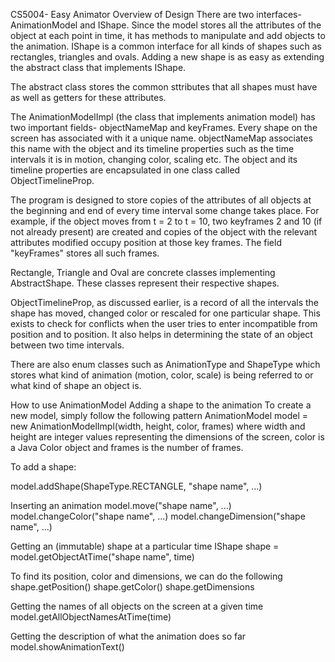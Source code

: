 CS5004- Easy Animator
Overview of Design
There are two interfaces- AnimationModel and IShape. Since the model stores all the attributes of the object at each point in time, it has methods to manipulate and add objects to the animation. IShape is a common interface for all kinds of shapes such as rectangles, triangles and ovals. Adding a new shape is as easy as extending the abstract class that implements IShape.

The abstract class stores the common sttributes that all shapes must have as well as getters for these attributes.

The AnimationModelImpl (the class that implements animation model) has two important fields- objectNameMap and keyFrames. Every shape on the screen has associated with it a unique name. objectNameMap associates this name with the object and its timeline properties such as the time intervals it is in motion, changing color, scaling etc. The object and its timeline properties are encapsulated in one class called ObjectTimelineProp.

The program is designed to store copies of the attributes of all objects at the beginning and end of every time interval some change takes place. For example, if the object moves from t = 2 to t = 10, two keyframes 2 and 10 (if not already present) are created and copies of the object with the relevant attributes modified occupy position at those key frames. The field "keyFrames" stores all such frames.

Rectangle, Triangle and Oval are concrete classes implementing AbstractShape. These classes represent their respective shapes.

ObjectTimelineProp, as discussed earlier, is a record of all the intervals the shape has moved, changed color or rescaled for one particular shape. This exists to check for conflicts when the user tries to enter incompatible from position and to position. It also helps in determining the state of an object between two time intervals.

There are also enum classes such as AnimationType and ShapeType which stores what kind of animation (motion, color, scale) is being referred to or what kind of shape an object is.

How to use AnimationModel
Adding a shape to the animation
To create a new model, simply follow the following pattern AnimationModel model = new AnimationModelImpl(width, height, color, frames) where width and height are integer values representing the dimensions of the screen, color is a Java Color object and frames is the number of frames.

To add a shape:

model.addShape(ShapeType.RECTANGLE, "shape name", ...)

Inserting an animation
model.move("shape name", ...) model.changeColor("shape name", ...) model.changeDimension("shape name", ...)

Getting an (immutable) shape at a particular time
IShape shape = model.getObjectAtTime("shape name", time)

To find its position, color and dimensions, we can do the following shape.getPosition() shape.getColor() shape.getDimensions

Getting the names of all objects on the screen at a given time
model.getAllObjectNamesAtTime(time)

Getting the description of what the animation does so far
model.showAnimationText()